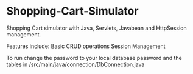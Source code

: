 # Shopping-Cart-Simulator
Shopping Cart simulator with Java, Servlets, Javabean and HttpSession management.

Features include: 
Basic CRUD operations
Session Management

To run change the password to your local database password and the tables in /src/main/java/connection/DbConnection.java 
